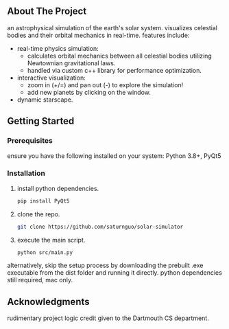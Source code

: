 <!-- ABOUT THE PROJECT -->
## About The Project

an astrophysical simulation of the earth's solar system. visualizes celestial bodies and their orbital mechanics in real-time. features include:
* real-time physics simulation:
    * calculates orbital mechanics between all celestial bodies utilizing Newtownian gravitational laws.
    * handled via custom c++ library for performance optimization.
* interactive visualization:
    * zoom in (+/=) and pan out (-) to explore the simulation!
    * add new planets by clicking on the window.
* dynamic starscape.

<!-- GETTING STARTED -->
## Getting Started
### Prerequisites

ensure you have the following installed on your system: Python 3.8+, PyQt5

### Installation

1. install python dependencies.
   ```sh
   pip install PyQt5
   ```
2. clone the repo.
   ```sh
   git clone https://github.com/saturnguo/solar-simulator
   ```
3. execute the main script.
   ```sh
   python src/main.py
   ```

alternatively, skip the setup process by downloading the prebuilt .exe executable from the dist folder and running it directly. python dependencies still required, mac only.

<!-- ACKNOWLEDGMENTS -->
## Acknowledgments
rudimentary project logic credit given to the Dartmouth CS department. 
